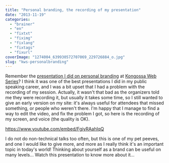 ```yaml
---
title: "Personal branding, the recording of my presentation"
date: "2013-11-19"
categories: 
  - "brainer"
  - "en"
  - "fixtxt"
  - "fiximg"
  - "fixlang"
  - "fixtags"
  - "fixurl"
coverImage: "1274004_639930572707069_229726884_o.jpg"
slug: "kws-personalbranding"
---
```


Remember the [presentation I did on personal branding](http://fred.dev/personal-branding-more-important-than-ever/ "Personal Branding, more important than ever") at [Kongossa Web Series](https://www.kws-forum.org/?lang=en)? I think it was one of the best presentations I did in my public speaking career, and I was a bit upset that I had a problem with the recording of my session. Actually, it wasn't that bad as the organizers told me they were recording it, but usually it takes some time, so I still wanted to give an early version on my site: it's always useful for attendees that missed something, or people who weren't there. I'm happy that I manage to find a way to edit the video, and fix the problem I got, so here is the recording of my screen, and voice (the quality is OK).

https://www.youtube.com/embed/FgiyRAahIqQ

I do not do non-technical talks too often, but this is one of my pet peeves, and one I would like to give more, and more as I really think it's an important topic in today's world! Thinking about yourself as a brand can be useful on many levels... Watch this presentation to know more about it...
